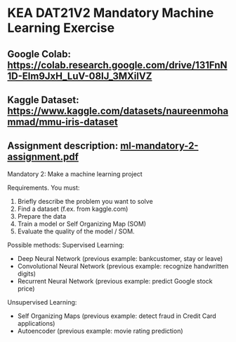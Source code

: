 # KEA DAT21V2 Mandatory Machine Learning Exercise

## Google Colab: https://colab.research.google.com/drive/131FnN1D-Elm9JxH_LuV-08IJ_3MXilVZ

## Kaggle Dataset: https://www.kaggle.com/datasets/naureenmohammad/mmu-iris-dataset

## Assignment description: [ml-mandatory-2-assignment.pdf](https://github.com/SirMeows/py-ml-mand-2-cnn-iris/files/10122707/ml-mandatory-2-assignment.pdf)

Mandatory 2: Make a machine learning project

Requirements. You must:
1. Briefly describe the problem you want to solve
2. Find a dataset (f.ex. from kaggle.com)
3. Prepare the data
4. Train a model or Self Organizing Map (SOM)
5. Evaluate the quality of the model / SOM.
 
Possible methods:
Supervised Learning:
- Deep Neural Network (previous example: bankcustomer, stay or leave)
- Convolutional Neural Network (previous example: recognize handwritten digits)
- Recurrent Neural Network (previous example: predict Google stock price)

Unsupervised Learning:
- Self Organizing Maps (previous example: detect fraud in Credit Card applications)
- Autoencoder (previous example: movie rating prediction)

